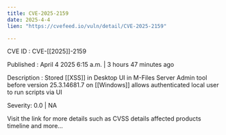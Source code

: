 ```yaml
---
title: CVE-2025-2159
date: 2025-4-4
lien: "https://cvefeed.io/vuln/detail/CVE-2025-2159"

---
```


CVE ID : CVE-[[2025]]-2159

Published :  April 4
2025
6:15 a.m. | 3 hours
47 minutes ago

Description : Stored  [[XSS]] in Desktop UI in M-Files Server Admin tool before version 25.3.14681.7 on  [[Windows]] allows authenticated local user to run scripts via UI

Severity: 0.0 | NA

Visit the link for more details
such as CVSS details
affected products
timeline
and more...

